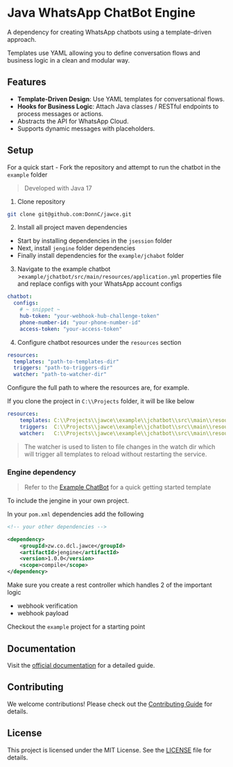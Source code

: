 # Java WhatsApp ChatBot Engine
A dependency for creating WhatsApp chatbots using a template-driven approach.

Templates use YAML allowing you to define conversation flows and business logic in a clean and modular
way.

## Features

- **Template-Driven Design**: Use YAML templates for conversational flows.
- **Hooks for Business Logic**: Attach Java classes / RESTful endpoints to process messages or actions.
- Abstracts the API for WhatsApp Cloud.
- Supports dynamic messages with placeholders.

## Setup
For a quick start - Fork the repository and attempt to run the chatbot in the `example` folder

> Developed with Java 17

1. Clone repository
```bash
git clone git@github.com:DonnC/jawce.git
```
2. Install all project maven dependencies
- Start by installing dependencies in the `jsession` folder
- Next, install `jengine` folder dependencies
- Finally install dependencies for the `example/jchabot` folder
3. Navigate to the example chatbot >`example/jchatbot/src/main/resources/application.yml` properties file 
and replace configs with your WhatsApp account configs

```yaml
chatbot:
  configs:
    # ~ snippet ~
    hub-token: "your-webhook-hub-challenge-token"
    phone-number-id: "your-phone-number-id"
    access-token: "your-access-token"
```
4. Configure chatbot resources under the `resources` section
```yaml
resources:
  templates: "path-to-templates-dir"
  triggers: "path-to-triggers-dir"
  watcher: "path-to-watcher-dir"
```

Configure the full path to where the resources are, for example. 

If you clone the project in `C:\\Projects` folder, it will be like below
```yaml
resources:
    templates: C:\\Projects\\jawce\\example\\jchatbot\\src\\main\\resources\\templates
    triggers:  C:\\Projects\\jawce\\example\\jchatbot\\src\\main\\resources\\triggers
    watcher:   C:\\Projects\\jawce\\example\\jchatbot\\src\\main\\resources\\watch
```

> The watcher is used to listen to file changes in the watch dir which will trigger all templates to reload without restarting the service.

### Engine dependency
> Refer to the [Example ChatBot](https://github.com/DonnC/jawce/tree/main/example/jchatbot) for a quick getting started template

To include the jengine in your own project.

In your `pom.xml` dependencies add the following

```xml
<!-- your other dependencies -->

<dependency>
    <groupId>zw.co.dcl.jawce</groupId>
    <artifactId>jengine</artifactId>
    <version>1.0.0</version>
    <scope>compile</scope>
</dependency>
```

Make sure you create a rest controller which handles 2 of the important logic
- webhook verification
- webhook payload

Checkout the `example` project for a starting point

## Documentation

Visit the [official documentation](https://docs.page/donnc/wce) for a detailed guide.

## Contributing

We welcome contributions! Please check out the [Contributing Guide](https://github.com/DonnC/jawce/blob/master/CONTRIBUTING.md) for details.

## License

This project is licensed under the MIT License. See the [LICENSE](https://github.com/DonnC/jawce/blob/master/LICENCE) file for details.
